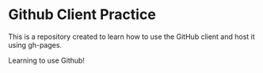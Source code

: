 Github Client Practice
========================

This is a repository created to learn how to use the GitHub client and host it using gh-pages. 

Learning to use Github!

